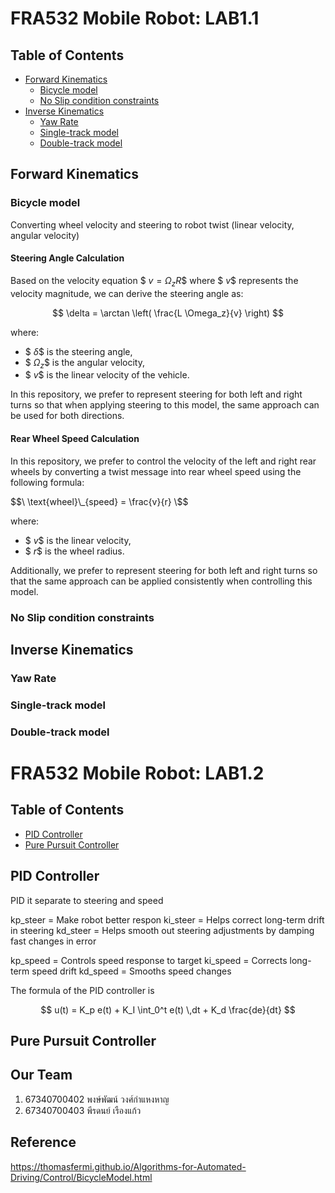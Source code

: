 # FRA532 Mobile Robot: LAB1.1
## Table of Contents
- [Forward Kinematics](#forward-kinematics)
  - [Bicycle model](#bicycle-model)
  - [No Slip condition constraints](#no-slip-condition-constraints)
- [Inverse Kinematics](#inverse-kinematics)
  - [Yaw Rate](#yaw-rate)
  - [Single-track model](#single-track-model)
  - [Double-track model](#double-track-model)

## Forward Kinematics

### Bicycle model
Converting wheel velocity and steering to robot twist (linear velocity, angular velocity)

#### Steering Angle Calculation

Based on the velocity equation $$\ v = \Omega_z R \$$ where $$\ v \$$ represents the velocity magnitude, we can derive the steering angle as:

$$
\delta = \arctan \left( \frac{L \Omega_z}{v} \right)
$$

where:
- $$\ \delta \$$ is the steering angle,
- $$\ \Omega_z \$$ is the angular velocity,
- $$\ v \$$ is the linear velocity of the vehicle.

In this repository, we prefer to represent steering for both left and right turns so that when applying steering to this model, the same approach can be used for both directions.

#### Rear Wheel Speed Calculation

In this repository, we prefer to control the velocity of the left and right rear wheels by converting a twist message into rear wheel speed using the following formula:

$$\
\text{wheel}\_{speed} = \frac{v}{r}
\$$

where:
- $$\ v \$$ is the linear velocity,
- $$\ r \$$ is the wheel radius.

Additionally, we prefer to represent steering for both left and right turns so that the same approach can be applied consistently when controlling this model.

### No Slip condition constraints

## Inverse Kinematics

### Yaw Rate

### Single-track model

### Double-track model


# FRA532 Mobile Robot: LAB1.2

## Table of Contents
- [PID Controller](#pid-controller)
- [Pure Pursuit Controller](#pure-pursuit-controller)

## PID Controller
PID it separate to steering and speed 

kp_steer = Make robot better respon
ki_steer = Helps correct long-term drift in steering
kd_steer = Helps smooth out steering adjustments by damping fast changes in error

kp_speed =  Controls speed response to target
ki_speed = Corrects long-term speed drift
kd_speed = Smooths speed changes

The formula of the PID controller is 

$$ u(t) = K_p e(t) + K_I \int_0^t e(t) \,dt + K_d \frac{de}{dt} $$

## Pure Pursuit Controller



## Our Team

1. 67340700402 พงษ์พัฒน์ วงศ์กำแหงหาญ
2. 67340700403 พีรดนย์ เรืองแก้ว

## Reference
https://thomasfermi.github.io/Algorithms-for-Automated-Driving/Control/BicycleModel.html
